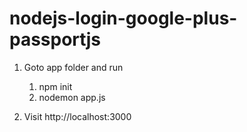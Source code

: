 # nodejs-login-google-plus-passportjs

1. Goto app folder and run
    1. npm init
    2. nodemon app.js
    
2. Visit http://localhost:3000
